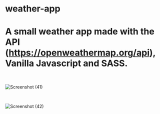 # weather-app

# A small weather app made with the API (https://openweathermap.org/api), Vanilla Javascript and SASS.

  <br>

![Screenshot (41)](https://user-images.githubusercontent.com/43547833/63273774-de32c000-c29e-11e9-9742-1f3a8b29dfcc.png)

<br>

![Screenshot (42)](https://user-images.githubusercontent.com/43547833/63274063-6f099b80-c29f-11e9-9060-3e908b6862dd.png)
